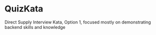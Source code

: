 # QuizKata
Direct Supply Interview Kata, Option 1, focused mostly on demonstrating backend skills and knowledge
